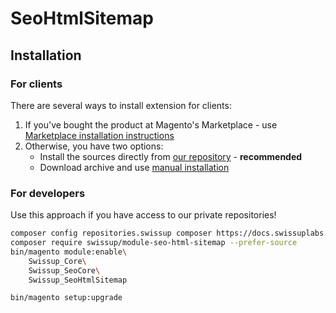 # SeoHtmlSitemap

## Installation

### For clients

There are several ways to install extension for clients:

 1. If you've bought the product at Magento's Marketplace - use
    [Marketplace installation instructions](https://docs.magento.com/marketplace/user_guide/buyers/install-extension.html)
 2. Otherwise, you have two options:
    - Install the sources directly from [our repository](https://docs.swissuplabs.com/m2/extensions/seo-html-sitemap/installation/composer/) - **recommended**
    - Download archive and use [manual installation](https://docs.swissuplabs.com/m2/extensions/seo-html-sitemap/installation/manual/)

### For developers

Use this approach if you have access to our private repositories!

```bash
composer config repositories.swissup composer https://docs.swissuplabs.com/packages/
composer require swissup/module-seo-html-sitemap --prefer-source
bin/magento module:enable\
    Swissup_Core\
    Swissup_SeoCore\
    Swissup_SeoHtmlSitemap

bin/magento setup:upgrade
```

